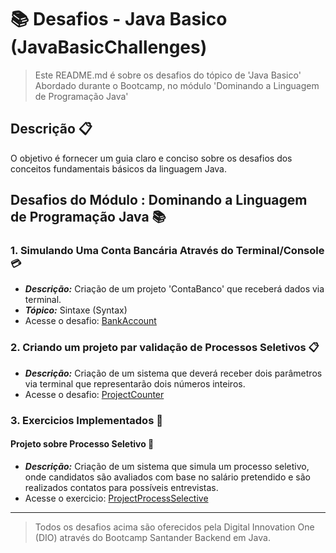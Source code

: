 # 📚 Desafios - Java Basico (JavaBasicChallenges)

> Este README.md é sobre os desafios do tópico de 'Java Basico' Abordado durante o Bootcamp, no módulo 'Dominando a Linguagem de Programação Java'

## Descrição 📋

O objetivo é fornecer um guia claro e conciso sobre os desafios dos conceitos fundamentais básicos da linguagem Java.

## Desafios do Módulo : Dominando a Linguagem de Programação Java 📚

### **1. Simulando Uma Conta Bancária Através do Terminal/Console 💳**
- ***Descrição:*** Criação de um projeto 'ContaBanco' que receberá dados via terminal.
- ***Tópico:*** Sintaxe (Syntax)
- Acesse o desafio: [BankAccount](BankAccount)

### **2. Criando um projeto par validação de Processos Seletivos 📋**
- ***Descrição:*** Criação de um sistema que deverá receber dois parâmetros via terminal que representarão dois números inteiros.
- Acesse o desafio: [ProjectCounter](ProjectCounter)

### **3. Exercicios Implementados 🧩**

#### Projeto sobre Processo Seletivo 📑
- ***Descrição:*** Criação de um sistema que simula um processo seletivo, onde candidatos são avaliados com base no salário pretendido e são realizados contatos para possíveis entrevistas.
- Acesse o exercicio: [ProjectProcessSelective](ProjectProcessSelective)
---------------------------
> Todos os desafios acima são oferecidos pela Digital Innovation One (DIO) através do Bootcamp Santander Backend em Java.
